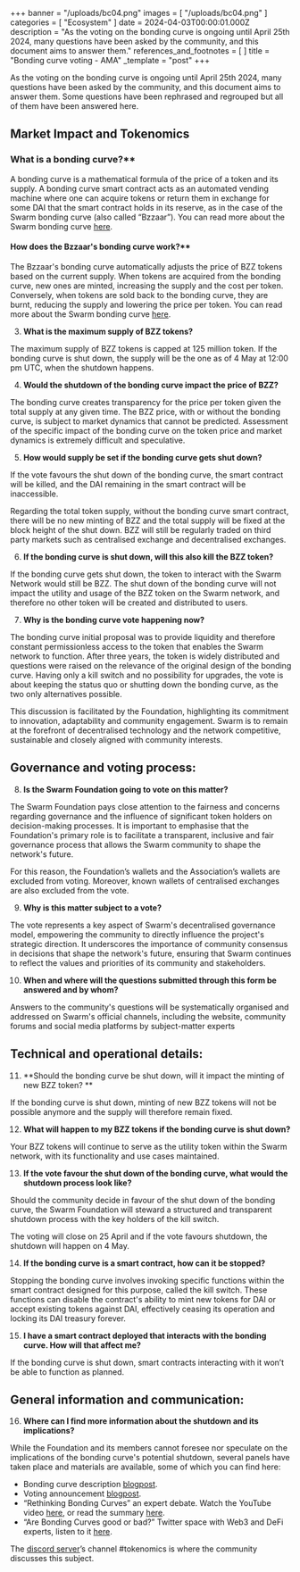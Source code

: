 +++
banner = "/uploads/bc04.png"
images = [ "/uploads/bc04.png" ]
categories = [ "Ecosystem" ]
date = 2024-04-03T00:00:01.000Z
description = "As the voting on the bonding curve is ongoing until April 25th 2024, many questions have been asked by the community, and this document aims to answer them."
references_and_footnotes = [ ]
title = "Bonding curve voting - AMA"
_template = "post"
+++

As the voting on the bonding curve is ongoing until April 25th 2024, many questions have been asked by the community, and this document aims to answer them. Some questions have been rephrased and regrouped but all of them have been answered here.


## Market Impact and Tokenomics

### What is a bonding curve?**
A bonding curve is a mathematical formula of the price of a token and its supply. A bonding curve smart contract acts as an automated vending machine where one can acquire tokens or return them in exchange for some DAI that the smart contract holds in its reserve, as in the case of the Swarm bonding curve (also called “Bzzaar”). You can read more about the Swarm bonding curve [here](https://blog.ethswarm.org/foundation/2021/swarm-and-its-bzzaar-bonding-curve/).


#### How does the Bzzaar's bonding curve work?**
The Bzzaar's bonding curve automatically adjusts the price of BZZ tokens based on the current supply. When tokens are acquired from the bonding curve, new ones are minted, increasing the supply and the cost per token. Conversely, when tokens are sold back to the bonding curve, they are burnt, reducing the supply and lowering the price per token. You can read more about the Swarm bonding curve [here](https://blog.ethswarm.org/foundation/2021/swarm-and-its-bzzaar-bonding-curve/).


3. **What is the maximum supply of BZZ tokens?**

The maximum supply of BZZ tokens is capped at 125 million token. If the bonding curve is shut down, the supply will be the one as of 4 May at 12:00 pm UTC, when the shutdown happens.


4. **Would the shutdown of the bonding curve impact the price of BZZ?**

The bonding curve creates transparency for the price per token given the total supply at any given time. The BZZ price, with or without the bonding curve, is subject to market dynamics that cannot be predicted. Assessment of the specific impact of the bonding curve on the token price and market dynamics is extremely difficult and speculative. 


5. **How would supply be set if the bonding curve gets shut down?**

If the vote favours the shut down of the bonding curve, the smart contract will be killed, and the DAI remaining in the smart contract will be inaccessible.

Regarding the total token supply, without the bonding curve smart contract, there will be no new minting of BZZ and the total supply will be fixed at the block height of the shut down. BZZ will still be regularly traded on third party markets such as centralised exchange and decentralised exchanges. 


6. **If the bonding curve is shut down, will this also kill the BZZ token?**

If the bonding curve gets shut down, the token to interact with the Swarm Network would still be BZZ. The shut down of the bonding curve will not impact the utility and usage of the BZZ token on the Swarm network, and therefore no other token will be created and distributed to users. 



7. **Why is the bonding curve vote happening now?**

The bonding curve initial proposal was to provide liquidity and therefore constant permissionless access to the token that enables the Swarm network to function. After three years, the token is widely distributed and questions were raised on the relevance of the original design of the bonding curve. Having only a kill switch and no possibility for upgrades, the vote is about keeping the status quo or shutting down the bonding curve, as the two only alternatives possible.

This discussion is facilitated by the Foundation, highlighting its commitment to innovation, adaptability and community engagement. Swarm is to remain at the forefront of decentralised technology and the network competitive, sustainable and closely aligned with community interests.


## Governance and voting process: 

8. **Is the Swarm Foundation going to vote on this matter?**

The Swarm Foundation pays close attention to the fairness and concerns regarding governance and the influence of significant token holders on decision-making processes. It is important to emphasise that the Foundation's primary role is to facilitate a transparent, inclusive and fair governance process that allows the Swarm community to shape the network's future.

For this reason, the Foundation’s wallets and the Association’s wallets are excluded from voting. Moreover, known wallets of centralised exchanges are also excluded from the vote. 



9. **Why is this matter subject to a vote?**

The vote represents a key aspect of Swarm's decentralised governance model, empowering the community to directly influence the project's strategic direction. It underscores the importance of community consensus in decisions that shape the network's future, ensuring that Swarm continues to reflect the values and priorities of its community and stakeholders.


10. **When and where will the questions submitted through this form be answered and by whom?**

Answers to the community's questions will be systematically organised and addressed on Swarm's official channels, including the website, community forums and social media platforms by subject-matter experts


## Technical and operational details: 

11. **Should the bonding curve be shut down, will it impact the minting of new BZZ token? **

If the bonding curve is shut down, minting of new BZZ tokens will not be possible anymore and the supply will therefore remain fixed.


12. **What will happen to my BZZ tokens if the bonding curve is shut down?**

Your BZZ tokens will continue to serve as the utility token within the Swarm network, with its functionality and use cases maintained. 


13. **If the vote favour the shut down of the bonding curve, what would the shutdown process look like?**

Should the community decide in favour of the shut down of the bonding curve, the Swarm Foundation will steward a structured and transparent shutdown process with the key holders of the kill switch.

The voting will close on 25 April and if the vote favours shutdown, the shutdown will happen on 4 May.


14. **If the bonding curve is a smart contract, how can it be stopped?**

Stopping the bonding curve involves invoking specific functions within the smart contract designed for this purpose, called the kill switch. These functions can disable the contract's ability to mint new tokens for DAI or accept existing tokens against DAI, effectively ceasing its operation and locking its DAI treasury forever.


15. **I have a smart contract deployed that interacts with the bonding curve. How will that affect me?**

If the bonding curve is shut down, smart contracts interacting with it won’t be able to function as planned.


## General information and communication: 

16. **Where can I find more information about the shutdown and its implications?**

While the Foundation and its members cannot foresee nor speculate on the implications of the bonding curve's potential shutdown, several panels have taken place and materials are available, some of which you can find here: 
* Bonding curve description [blogpost](https://blog.ethswarm.org/foundation/2021/swarm-and-its-bzzaar-bonding-curve/). 
* Voting announcement [blogpost](https://blog.ethswarm.org/foundation/2024/swarms-community-governance-the-bonding-curve-vote/). 
* “Rethinking Bonding Curves” an expert debate. Watch the YouTube video [here](https://www.youtube.com/watch?v=43x-GxCO9K8), or read the summary [here](https://blog.ethswarm.org/foundation/2024/rethinking-bonding-curves/). 
* “Are Bonding Curves good or bad?” Twitter space with Web3 and DeFi experts, listen to it [here](https://twitter.com/i/spaces/1yNxaZdRdaDKj?s=20). 

The [discord server](https://discord.gg/Ycpj8gstQP)’s channel #tokenomics is where the community discusses this subject.



